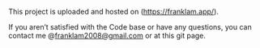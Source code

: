 This project is uploaded and hosted on (https://franklam.app/).

If you aren’t satisfied with the Code base or have any questions, you can contact me @franklam2008@gmail.com or at this git page. 
